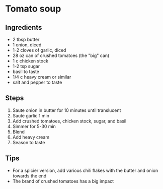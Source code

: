 # Tomato soup

## Ingredients

- 2 tbsp butter
- 1 onion, diced
- 1-2 cloves of garlic, diced
- 28 oz can of crushed tomatoes (the "big" can)
- 1 c chicken stock
- 1-2 tsp sugar
- basil to taste
- 1/4 c heavy cream or similar
- salt and pepper to taste

## Steps

1. Saute onion in butter for 10 minutes until translucent
2. Saute garlic 1 min
3. Add crushed tomatoes, chicken stock, sugar, and basil
4. Simmer for 5-30 min
5. Blend
6. Add heavy cream
7. Season to taste

## Tips

- For a spicier version, add various chili flakes with the butter and onion towards the end
- The brand of crushed tomatoes has a big impact